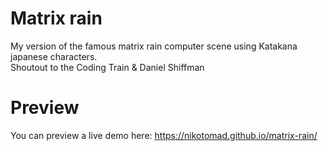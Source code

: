 # Matrix rain
My version of the famous matrix rain computer scene using Katakana japanese characters.<br>
Shoutout to the Coding Train & Daniel Shiffman

# Preview
You can preview a live demo here: <a href="https://nikotomad.github.io/matrix-rain/">https://nikotomad.github.io/matrix-rain/</a>
